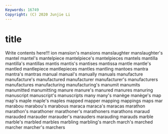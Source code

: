 ```yaml
---
Keywords: 16749
Copyright: (C) 2020 Junjie Li
---
```


# title

Write contents here!!!
ion 
mansion's 
mansions 
manslaughter
manslaughter's 
mantel 
mantel's 
mantelpiece 
mantelpiece's 
mantelpieces 
mantels 
mantilla 
mantilla's 
mantillas
mantis 
mantis's 
mantises 
mantissa 
mantle 
mantle's 
mantled 
mantlepiece 
mantlepieces 
mantles
mantling 
mantoes 
mantra 
mantra's 
mantras 
manual 
manual's 
manually 
manuals 
manufacture
manufacture's 
manufactured 
manufacturer 
manufacturer's 
manufacturers 
manufactures 
manufacturing 
manufacturing's 
manumit 
manumits
manumitted 
manumitting 
manure 
manure's 
manured 
manures 
manuring 
manuscript 
manuscript's 
manuscripts
many 
many's 
manège 
manège's 
map 
map's 
maple 
maple's 
maples 
mapped
mapper 
mapping 
mappings 
maps 
mar 
marabou 
marabou's 
marabous 
maraca 
maraca's
maracas 
marathon 
marathon's 
marathoner 
marathoner's 
marathoners 
marathons 
maraud 
marauded 
marauder
marauder's 
marauders 
marauding 
marauds 
marble 
marble's 
marbled 
marbles 
marbling 
marbling's
march 
march's 
marched 
marcher 
marcher's 
marchers 
